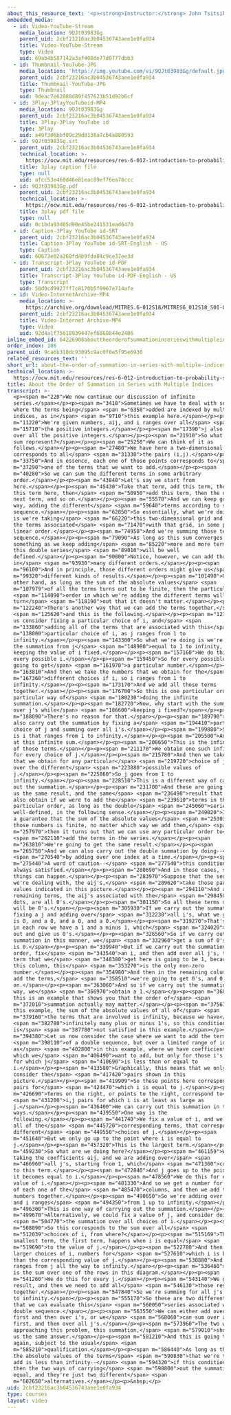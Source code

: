 ```yaml
---
about_this_resource_text: '<p><strong>Instructor:</strong> John Tsitsiklis</p>'
embedded_media:
  - id: Video-YouTube-Stream
    media_location: 9QJt03983Gg
    parent_uid: 2cbf23216ac3b04536743aee1e0fa934
    title: Video-YouTube-Stream
    type: Video
    uid: 69ab4b587142a3af400de77d0777dbb3
  - id: Thumbnail-YouTube-JPG
    media_location: 'https://img.youtube.com/vi/9QJt03983Gg/default.jpg'
    parent_uid: 2cbf23216ac3b04536743aee1e0fa934
    title: Thumbnail-YouTube-JPG
    type: Thumbnail
    uid: 9deac7e62088d89f457623b51d92b6cf
  - id: 3Play-3PlayYouTubeid-MP4
    media_location: 9QJt03983Gg
    parent_uid: 2cbf23216ac3b04536743aee1e0fa934
    title: 3Play-3Play YouTube id
    type: 3Play
    uid: a49f306bbf09c29d8138a7cb4a880593
  - id: 9QJt03983Gg.srt
    parent_uid: 2cbf23216ac3b04536743aee1e0fa934
    technical_location: >-
      https://ocw.mit.edu/resources/res-6-012-introduction-to-probability-spring-2018/part-i-the-fundamentals/about-the-order-of-summation-in-series-with-multiple-indices/9QJt03983Gg.srt
    title: 3play caption file
    type: null
    uid: afcc53e460d46e81eac89ef76ea78ccc
  - id: 9QJt03983Gg.pdf
    parent_uid: 2cbf23216ac3b04536743aee1e0fa934
    technical_location: >-
      https://ocw.mit.edu/resources/res-6-012-introduction-to-probability-spring-2018/part-i-the-fundamentals/about-the-order-of-summation-in-series-with-multiple-indices/9QJt03983Gg.pdf
    title: 3play pdf file
    type: null
    uid: 0c1bda93d05d90e45be241531ead6470
  - id: Caption-3Play YouTube id-SRT
    parent_uid: 2cbf23216ac3b04536743aee1e0fa934
    title: Caption-3Play YouTube id-SRT-English - US
    type: Caption
    uid: 60673e02a268fd4b9fda84c9ce37ee3d
  - id: Transcript-3Play YouTube id-PDF
    parent_uid: 2cbf23216ac3b04536743aee1e0fa934
    title: Transcript-3Play YouTube id-PDF-English - US
    type: Transcript
    uid: 58d0cd9927ff7c8170b5f0967e714afe
  - id: Video-InternetArchive-MP4
    media_location: >-
      https://archive.org/download/MITRES.6-012S18/MITRES6_012S18_S01-07_300k.mp4
    parent_uid: 2cbf23216ac3b04536743aee1e0fa934
    title: Video-Internet Archive-MP4
    type: Video
    uid: 92d4a1f75618939447ef6868844e2486
inline_embed_id: 64226908abouttheorderofsummationinserieswithmultipleindices88621913
order_index: 186
parent_uid: 9ca6b310dc93095c9ac0f0e5f95e6930
related_resources_text: ''
short_url: about-the-order-of-summation-in-series-with-multiple-indices
technical_location: >-
  https://ocw.mit.edu/resources/res-6-012-introduction-to-probability-spring-2018/part-i-the-fundamentals/about-the-order-of-summation-in-series-with-multiple-indices
title: About the Order of Summation in Series with Multiple Indices
transcript: >-
  <p><span m="220">We now continue our discussion of infinite
  series.</span></p><p><span m="3410">Sometimes we have to deal with series
  where the terms being</span> <span m="6350">added are indexed by multiple
  indices, as in</span> <span m="9710">this example here.</span></p><p><span
  m="11220">We're given numbers, aij, and i ranges over all</span> <span
  m="15710">the positive integers.</span></p><p><span m="17390">j also ranges
  over all the positive integers.</span></p><p><span m="21910">So what does this
  sum represent?</span></p><p><span m="25250">We can think of it as
  follows.</span></p><p><span m="27480">We have here a two-dimensional grid that
  corresponds to all</span> <span m="31330">the pairs (i,j).</span></p><p><span
  m="33750">And in essence, each one of those points corresponds to</span> <span
  m="37290">one of the terms that we want to add.</span></p><p><span
  m="40280">So we can sum the different terms in some arbitrary
  order.</span></p><p><span m="43840">Let's say we start from
  here.</span></p><p><span m="45430">Take that term, add this term, then add
  this term here, then</span> <span m="50950">add this term, then the next term,
  next term, and so on.</span></p><p><span m="55570">And we can keep going that
  way, adding the different</span> <span m="59640">terms according to some
  sequence.</span></p><p><span m="62850">So essentially, what we're doing here
  is we're taking</span> <span m="66220">this two-dimensional grid and arranging
  the terms associated</span> <span m="71470">with that grid, in some particular
  linear order.</span></p><p><span m="74950">And we're summing those terms in
  sequence.</span></p><p><span m="79090">As long as this sum converges to
  something as we keep adding</span> <span m="85220">more and more terms, then
  this double series</span> <span m="89010">will be well
  defined.</span></p><p><span m="90800">Notice, however, we can add those terms
  in</span> <span m="93930">many different orders.</span></p><p><span
  m="96100">And in principle, those different orders might give us</span> <span
  m="99320">different kinds of results.</span></p><p><span m="101490">On the
  other hand, as long as the sum of the absolute values</span> <span
  m="107979">of all the terms turns out to be finite, then the particular</span>
  <span m="114090">order in which we're adding the different terms will
  turn</span> <span m="118190">out that it doesn't matter.</span></p><p><span
  m="122240">There's another way that we can add the terms together,</span>
  <span m="125620">and this is the following.</span></p><p><span m="127500">Let
  us consider fixing a particular choice of i, and</span> <span
  m="133860">adding all of the terms that are associated with this</span> <span
  m="138000">particular choice of i, as j ranges from 1 to
  infinity.</span></p><p><span m="143300">So what we're doing is we're taking
  the summation from j</span> <span m="148980">equal to 1 to infinity, while
  keeping the value of i fixed.</span></p><p><span m="157160">We do this for
  every possible i.</span></p><p><span m="159450">So for every possible i, we're
  going to get</span> <span m="161970">a particular number.</span></p><p><span
  m="163810">And then we take the numbers that we obtain for the</span> <span
  m="167360">different choices if i, so i ranges from 1 to
  infinity.</span></p><p><span m="173170">And we add all those terms
  together.</span></p><p><span m="176700">So this is one particular order, one
  particular way of</span> <span m="180230">doing the infinite
  summation.</span></p><p><span m="182720">Now, why start with the summation
  over j's while</span> <span m="186600">keeping i fixed?</span></p><p><span
  m="188090">There's no reason for that.</span></p><p><span m="189790">We could
  also carry out the summation by fixing a</span> <span m="194410">particular
  choice of j and summing over all i's.</span></p><p><span m="199880">So now it
  is i that ranges from 1 to infinity.</span></p><p><span m="205500">And we look
  at this infinite sum.</span></p><p><span m="208650">This is the infinite sum
  of those terms.</span></p><p><span m="211170">We obtain one such infinite sum
  for every choice of j.</span></p><p><span m="215780">And then we take that sum
  that we obtain for any particular</span> <span m="219720">choice of j, and add
  over the different</span> <span m="223880">possible values of
  j.</span></p><p><span m="225860">So j goes from 1 to
  infinity.</span></p><p><span m="228510">This is a different way of carrying
  out the summation.</span></p><p><span m="231700">And these are going to give
  us the same result, and the same</span> <span m="236490">result that we would
  also obtain if we were to add the</span> <span m="239610">terms in this
  particular order, as long as the double</span> <span m="245060">series is
  well-defined, in the following sense.</span></p><p><span m="249020">If we have
  a guarantee that the sum of the absolute values</span> <span m="253030">of
  those numbers is finite, no matter which way we add them,</span> <span
  m="257970">then it turns out that we can use any particular order to</span>
  <span m="262110">add the terms in the series.</span></p><p><span
  m="263810">We're going to get the same result.</span></p><p><span
  m="265750">And we can also carry out the double summation by doing--</span>
  <span m="270540">by adding over one index at a time.</span></p><p><span
  m="275440">A word of caution--</span> <span m="277540">this condition is not
  always satisfied.</span></p><p><span m="280690">And in those cases, strange
  things can happen.</span></p><p><span m="283970">Suppose that the sequences
  we're dealing with, the aij's,</span> <span m="289620">take those particular
  values indicated in this picture.</span></p><p><span m="294110">And all the
  remaining terms, the aij's associated with the</span> <span m="298450">other
  dots, are all 0's.</span></p><p><span m="301150">So all these terms out there
  will be 0's.</span></p><p><span m="305930">If we carry out the summation by
  fixing a j and adding over</span> <span m="312230">all i's, what we get here
  is 0, and a 0, and a 0, and a 0.</span></p><p><span m="319270">That's because
  in each row we have a 1 and a minus 1, which</span> <span m="324020">cancel
  out and give us 0's.</span></p><p><span m="326560">So if we carry out the
  summation in this manner, we</span> <span m="332960">get a sum of 0's, which
  is 0.</span></p><p><span m="339940">But if we carry out the summation in this
  order, fix</span> <span m="343540">an i, and then add over all j's, the first
  term that we</span> <span m="348380">get here is going to be 1, because in
  this column, this</span> <span m="353270">is the only non-zero
  number.</span></p><p><span m="354980">And then in the remaining columns, as we
  add the terms,</span> <span m="358510">we're going to get 0's, and 0's, and so
  on.</span></p><p><span m="363060">And so if we carry out the summation in this
  way, we</span> <span m="366970">obtain a 1.</span></p><p><span m="368500">So
  this is an example that shows you that the order of</span> <span
  m="372010">summation actually may matter.</span></p><p><span m="375670">In
  this example, the sum of the absolute values of all of</span> <span
  m="379160">the terms that are involved is infinity, because we have</span>
  <span m="382780">infinitely many plus or minus 1's, so this condition here
  is</span> <span m="387780">not satisfied in this example.</span></p><p><span
  m="394380">Let us now consider the case where we want to add the terms</span>
  <span m="398110">of a double sequence, but over a limited range of indices
  as</span> <span m="402800">in this example, where we have coefficients aij,
  which we</span> <span m="406490">want to add, but only for those i's and j's
  for which j</span> <span m="410690">is less than or equal to
  i.</span></p><p><span m="413580">Graphically, this means that we only want to
  consider the</span> <span m="417420">pairs shown in this
  picture.</span></p><p><span m="419909">So these points here correspond to i,j
  pairs for</span> <span m="424470">which i is equal to j.</span></p><p><span
  m="426690">Terms on the right, or points to the right, correspond to</span>
  <span m="431200">i,j pairs for which i is at least as large as
  j.</span></p><p><span m="436400">We can carry out this summation in two
  ways.</span></p><p><span m="439550">One way is the
  following.</span></p><p><span m="441740">We fix a value of i, and we consider
  all of the</span> <span m="445720">corresponding terms, that correspond to
  different</span> <span m="449550">choices of j.</span></p><p><span
  m="451640">But we only go up to the point where i is equal to
  j.</span></p><p><span m="457320">This is the largest term.</span></p><p><span
  m="459230">So what are we doing here?</span></p><p><span m="461159">We're
  taking the coefficients aij, and we are adding over</span> <span
  m="466960">all j's, starting from 1, which</span> <span m="471360">corresponds
  to this term.</span></p><p><span m="472840">And j goes up to the point where
  it becomes equal to i.</span></p><p><span m="478560">We do this for every
  value of i.</span></p><p><span m="481330">And so we get a number for the sum
  of each one of the</span> <span m="485470">columns, and then we add those
  numbers together.</span></p><p><span m="490650">So we're adding over all i's,
  and i ranges</span> <span m="494350">from 1 up to infinity.</span></p><p><span
  m="496300">This is one way of carrying out the summation.</span></p><p><span
  m="499670">Alternatively, we could fix a value of j, and consider doing</span>
  <span m="504770">the summation over all choices of i.</span></p><p><span
  m="508090">So this corresponds to the sum over all</span> <span
  m="512039">choices of i, from where?</span></p><p><span m="515169">The
  smallest term, the first term, happens when i is equal</span> <span
  m="519690">to the value of j.</span></p><p><span m="522780">And then we have
  larger choices of i, numbers for</span> <span m="527610">which i is bigger
  than the corresponding value of j.</span></p><p><span m="530880">And so i
  ranges from j all the way to infinity.</span></p><p><span m="536460">And this
  is the sum over one of the rows in this diagram.</span></p><p><span
  m="541260">We do this for every j.</span></p><p><span m="543140">We get a
  result, and then we need to add all</span> <span m="546130">those results
  together.</span></p><p><span m="547840">So we're summing for all j's from 1 up
  to infinity.</span></p><p><span m="555170">So these are two different ways
  that we can evaluate this</span> <span m="560050">series associated with a
  double sequence.</span></p><p><span m="563550">We can either add over all j's
  first and then over i's, or we</span> <span m="568060">can sum over all i's
  first, and then over all j's.</span></p><p><span m="573960">The two ways of
  approaching this problem, this summation,</span> <span m="579010">should give
  us the same answer.</span></p><p><span m="581210">And this is going to be,
  again, subject to the usual</span> <span
  m="585210">qualification.</span></p><p><span m="586440">As long as the sum of
  the absolute values of the terms</span> <span m="590830">that we're trying to
  add is less than infinity--</span> <span m="594320">if this condition is true,
  then the two ways of carrying</span> <span m="598800">out the summation are
  equal, and they're just two different</span> <span
  m="602650">alternatives.</span></p><p>&nbsp;</p>
uid: 2cbf23216ac3b04536743aee1e0fa934
type: courses
layout: video
---
```

